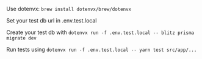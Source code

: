 Use dotenvx: ```brew install dotenvx/brew/dotenvx```

Set your test db url in .env.test.local

Create your test db with ```dotenvx run -f .env.test.local -- blitz prisma migrate dev```

Run tests using ```dotenvx run -f .env.test.local -- yarn test src/app/...```
